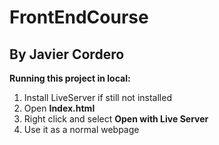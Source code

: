 # FrontEndCourse
## By Javier Cordero
**Running this project in local:**

1. Install LiveServer if still not installed
2. Open **Index.html**
3. Right click and select **Open with Live Server**
4. Use it as a normal webpage